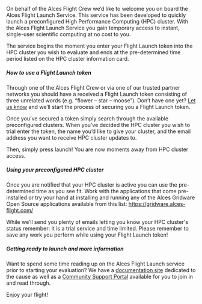 On behalf of the Alces Flight Crew we’d like to welcome you on board the Alces
Flight Launch Service. This service has been developed to quickly launch a
preconfigured High Performance Computing (HPC) cluster. With the Alces Flight
Launch Service you gain temporary access to instant, single-user scientific
computing at no cost to you.

The service begins the moment you enter your Flight Launch token into the HPC
cluster you wish to evaluate and ends at the pre-determined time period listed
on the HPC cluster information card.

##### How to use a Flight Launch token

Through one of the Alces Flight Crew or via one of our trusted partner
networks you should have a received a Flight Launch token consisting of three
unrelated words (e.g. “flower – star – moose”). Don’t have one yet?  <a
href="mailto:support@alces-flight.com?subject=Flight Launch Token
 Request&body=Please send me a Flight Launch Token by return
 email.%0D%0A%0D%0AKind regards." target="_blank" rel="noopener noreferrer">
Let us know</a> and we’ll start the process of securing you a Flight Launch
token.

Once you’ve secured a token simply search through the available preconfigured
clusters. When you’ve decided the HPC cluster you wish to trial enter the
token, the name you’d like to give your cluster, and the email address you
want to receive HPC cluster updates to.

Then, simply press launch! You are now moments away from HPC cluster access.

##### Using your preconfigured HPC cluster

Once you are notified that your HPC cluster is active you can use the
pre-determined time as you see fit. Work with the applications that come
pre-installed or try your hand at installing and running any of the Alces
Gridware Open Source applications available from this list: <a
href="https://gridware.alces-flight.com/" target="_blank" rel="noopener
noreferrer">https://gridware.alces-flight.com/</a>

While we’ll send you plenty of emails letting you know your HPC cluster's status
remember: It is a trial service and time limited. Please remember to save any
work you perform while using your Flight Launch token!

##### Getting ready to launch and more information

Want to spend some time reading up on the Alces Flight Launch service prior to
starting your evaluation? We have a <a href="http://docs.alces-flight.com"
target="_blank" rel="noopener noreferrer">documentation site</a> dedicated to
the cause as well as a <a href="http://community.alces-flight.com"
target="_blank" rel="noopener noreferrer">Community Support Portal</a>
available for you to join in and read through.

Enjoy your flight!

